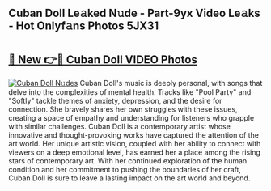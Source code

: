 ## Cuban Doll Le𝚊ked N𝚞de - Part-9yx Video Le𝚊ks - Hot Onlyf𝚊ns Photos 5JX31

# <h2><a href="http://ab12836.deff.icu/?id=Cuban+Doll">🔗 New 👉🔴 Cuban Doll VIDEO Photos</a></h2>

[![Cuban Doll N𝚞des](https://i.imgur.com/rIISA9y.gif)](http://ab12836.deff.icu/?id=Cuban+Doll)
Cuban Doll's music is deeply personal, with songs that delve into the complexities of mental health. Tracks like "Pool Party" and "Softly" tackle themes of anxiety, depression, and the desire for connection. She bravely shares her own struggles with these issues, creating a space of empathy and understanding for listeners who grapple with similar challenges. Cuban Doll is a contemporary artist whose innovative and thought-provoking works have captured the attention of the art world. Her unique artistic vision, coupled with her ability to connect with viewers on a deep emotional level, has earned her a place among the rising stars of contemporary art. With her continued exploration of the human condition and her commitment to pushing the boundaries of her craft, Cuban Doll is sure to leave a lasting impact on the art world and beyond.
